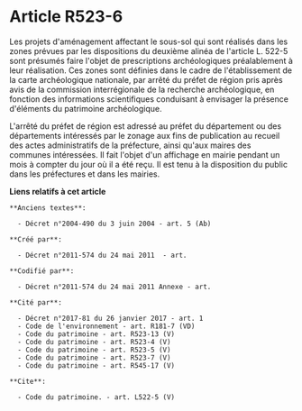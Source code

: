 # Article R523-6

Les projets d'aménagement affectant le sous-sol qui sont réalisés dans les zones prévues par les dispositions du deuxième
alinéa de l'article L. 522-5 sont présumés faire l'objet de prescriptions archéologiques préalablement à leur réalisation.
Ces zones sont définies dans le cadre de l'établissement de la carte archéologique nationale, par arrêté du préfet de région
pris après avis de la commission interrégionale de la recherche archéologique, en fonction des informations scientifiques
conduisant à envisager la présence d'éléments du patrimoine archéologique. 

L'arrêté du préfet de région est adressé au préfet du département ou des départements intéressés par le zonage aux fins de
publication au recueil des actes administratifs de la préfecture, ainsi qu'aux maires des communes intéressées. Il fait
l'objet d'un affichage en mairie pendant un mois à compter du jour où il a été reçu. Il est tenu à la disposition du public
dans les préfectures et dans les mairies.

**Liens relatifs à cet article**

	**Anciens textes**:

	  - Décret n°2004-490 du 3 juin 2004 - art. 5 (Ab)

	**Créé par**:

	  - Décret n°2011-574 du 24 mai 2011  - art.

	**Codifié par**:

	  - Décret n°2011-574 du 24 mai 2011 Annexe - art.

	**Cité par**:

	  - Décret n°2017-81 du 26 janvier 2017 - art. 1
	  - Code de l'environnement - art. R181-7 (VD)
	  - Code du patrimoine - art. R523-13 (V)
	  - Code du patrimoine - art. R523-4 (V)
	  - Code du patrimoine - art. R523-5 (V)
	  - Code du patrimoine - art. R523-7 (V)
	  - Code du patrimoine - art. R545-17 (V)

	**Cite**:

	  - Code du patrimoine. - art. L522-5 (V)

